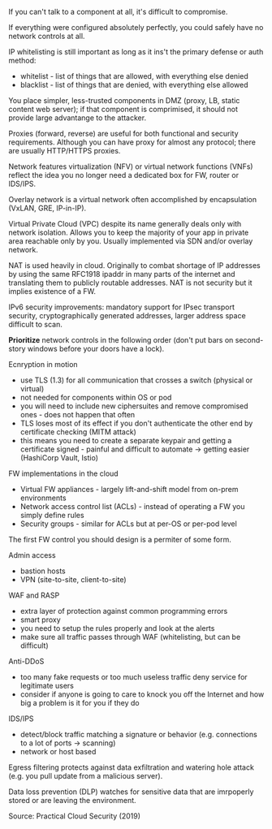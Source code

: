 If you can't talk to a component at all, it's difficult to compromise.

If everything were configured absolutely perfectly, you could safely have no network controls at all.

IP whitelisting is still important as long as it ins't the primary defense or auth method:

* whitelist - list of things that are allowed, with everything else denied
* blacklist - list of things that are denied, with everything else allowed

You place simpler, less-trusted components in DMZ (proxy, LB, static content web server); if that component is comprimised, it should not provide large advantange to the attacker.

Proxies (forward, reverse) are useful for both functional and security requirements. Although you can have proxy for almost any protocol; there are usually HTTP/HTTPS proxies.

Network features virtualization (NFV) or virtual network functions (VNFs) reflect the idea you no longer need a dedicated box for FW, router or IDS/IPS.

Overlay network is a virtual network often accomplished by encapsulation (VxLAN, GRE, IP-in-IP).

Virtual Private Cloud (VPC) despite its name generally deals only with network isolation. Allows you to keep the majority of your app in private area reachable only by you. Usually implemented via SDN and/or overlay network.

NAT is used heavily in cloud. Originally to combat shortage of IP addresses by using the same RFC1918 ipaddr in many parts of the internet and translating them to publicly routable addresses. NAT is not security but it implies existence of a FW.

IPv6 security improvements: mandatory support for IPsec transport security, cryptographically generated addresses, larger address space difficult to scan.

**Prioritize** network controls in the following order (don't put bars on second-story windows before your doors have a lock).

Ecnryption in motion

* use TLS (1.3) for all communication that crosses a switch (physical or virtual)
* not needed for components within OS or pod
* you will need to include new ciphersuites and remove compromised ones - does not happen that often
* TLS loses most of its effect if you don't authenticate the other end by certificate checking (MITM attack)
* this means you need to create a separate keypair and getting a certificate signed - painful and difficult to automate -> getting easier (HashiCorp Vault, Istio)

FW implementations in the cloud

* Virtual FW appliances - largely lift-and-shift model from on-prem environments
* Network access control list (ACLs) - instead of operating a FW you simply define rules
* Security groups - similar for ACLs but at per-OS or per-pod level

The first FW control you should design is a permiter of some form.

Admin access

* bastion hosts
* VPN (site-to-site, client-to-site)

WAF and RASP

* extra layer of protection against common programming errors
* smart proxy
* you need to setup the rules properly and look at the alerts
* make sure all traffic passes through WAF (whitelisting, but can be difficult)

Anti-DDoS

* too many fake requests or too much useless traffic deny service for legitimate users
* consider if anyone is going to care to knock you off the Internet and how big a problem is it for you if they do

IDS/IPS

* detect/block traffic matching a signature or behavior (e.g. connections to a lot of ports -> scanning)
* network or host based

Egress filtering protects against data exfiltration and watering hole attack (e.g. you pull update from a malicious server).

Data loss prevention (DLP) watches for sensitive data that are imrpoperly stored or are leaving the environment.

Source: Practical Cloud Security (2019)
